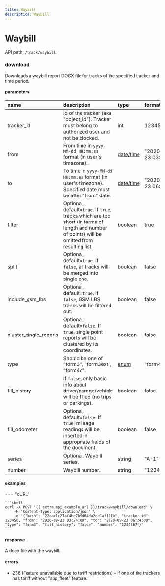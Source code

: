 ```yaml
---
title: Waybill
description: Waybill
---
```


# Waybill

API path: `/track/waybill`.

### download

Downloads a waybill report DOCX file for tracks of the specified tracker and time period.

#### parameters

| name | description | type| format |
| :------ | :------ | :----- | :----- |
| tracker_id | Id of the tracker (aka "object_id"). Tracker must belong to authorized user and not be blocked. | int | 123456 |
| from | From time in `yyyy-MM-dd HH:mm:ss` format (in user's timezone). | [date/time](../../../../getting-started.md#data-types) | "2020-09-23 03:24:00" |
| to | To time in `yyyy-MM-dd HH:mm:ss` format (in user's timezone). Specified date must be after "from" date. | [date/time](../../../../getting-started.md#data-types) | "2020-09-23 06:24:00" |
| filter | Optional, default=`true`. If `true`, tracks which are too short (in terms of length and number of points) will be omitted from resulting list. | boolean | true |
| split | Optional, default=`true`. If `false`, all tracks will be merged into single one. | boolean | false |
| include_gsm_lbs | Optional, default=`true`. If `false`, GSM LBS tracks will be filtered out. | boolean | false |
| cluster_single_reports | Optional, default=`false`. If `true`, single point reports will be clustered by its coordinates. | boolean | false |
| type | Should be one of "form3", "form3ext", "form4c". | [enum](../../../../getting-started.md#data-types) | "form4c" |
| fill_history | If `false`, only basic info about driver/garage/vehicle will be filled (no trips or parkings). | boolean | false |
| fill_odometer | Optional, default=`false`. If `true`, mileage readings will be inserted in appropriate fields of the document. | boolean | false |
| series | Optional. Waybill series. | string | "A-1" |
| number | Waybill number. | string | "123456789" |

#### examples

=== "cURL"

    ```shell
    curl -X POST '{{ extra.api_example_url }}/track/waybill/download' \
        -H 'Content-Type: application/json' \ 
        -d '{"hash": "22eac1c27af4be7b9d04da2ce1af111b", "tracker_id": 123456, "from": "2020-09-23 03:24:00", "to": "2020-09-23 06:24:00", "type": "form3", "fill_history": "false", "number": "1234567"}'
    ```

#### response

A docx file with the waybill.

#### errors

* 236 (Feature unavailable due to tariff restrictions) – if one of the trackers has tariff without "app_fleet" feature.
